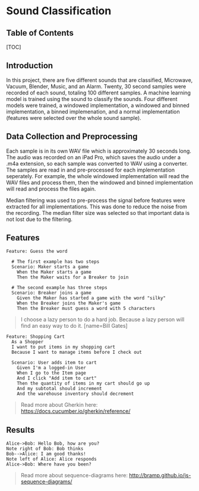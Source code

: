 Sound Classification
===

## Table of Contents

[TOC]

## Introduction

In this project, there are five different sounds that are classified, Microwave, Vacuum, Blender, Music, and an Alarm. Twenty, 30 second samples were recorded of each sound, totaling 100 different samples. A machine learning model is trained using the sound to classify the sounds. Four different models were trained, a windowed implementation, a windowed and binned implementation, a binned implemenation, and a normal implementation (features were selected over the whole sound sample).


## Data Collection and Preprocessing

Each sample is in its own WAV file which is approximately 30 seconds long. The audio was recorded on an iPad Pro, which saves the audio under a .m4a extension, so each sample was converted to WAV using a converter. The samples are read in and pre-processed for each implementation seperately. For example, the whole windowed implementation will read the WAV files and process them, then the windowed and binned implementation will read and process the files again. 

Median filtering was used to pre-process the signal before features were extracted for all implementations. This was done to reduce the noise from the recording. The median filter size was selected so that important data is not lost due to the filtering.

## Features

```gherkin=
Feature: Guess the word

  # The first example has two steps
  Scenario: Maker starts a game
    When the Maker starts a game
    Then the Maker waits for a Breaker to join

  # The second example has three steps
  Scenario: Breaker joins a game
    Given the Maker has started a game with the word "silky"
    When the Breaker joins the Maker's game
    Then the Breaker must guess a word with 5 characters
```
> I choose a lazy person to do a hard job. Because a lazy person will find an easy way to do it. [name=Bill Gates]


```gherkin=
Feature: Shopping Cart
  As a Shopper
  I want to put items in my shopping cart
  Because I want to manage items before I check out

  Scenario: User adds item to cart
    Given I'm a logged-in User
    When I go to the Item page
    And I click "Add item to cart"
    Then the quantity of items in my cart should go up
    And my subtotal should increment
    And the warehouse inventory should decrement
```

> Read more about Gherkin here: https://docs.cucumber.io/gherkin/reference/

## Results
```sequence
Alice->Bob: Hello Bob, how are you?
Note right of Bob: Bob thinks
Bob-->Alice: I am good thanks!
Note left of Alice: Alice responds
Alice->Bob: Where have you been?
```

> Read more about sequence-diagrams here: http://bramp.github.io/js-sequence-diagrams/


